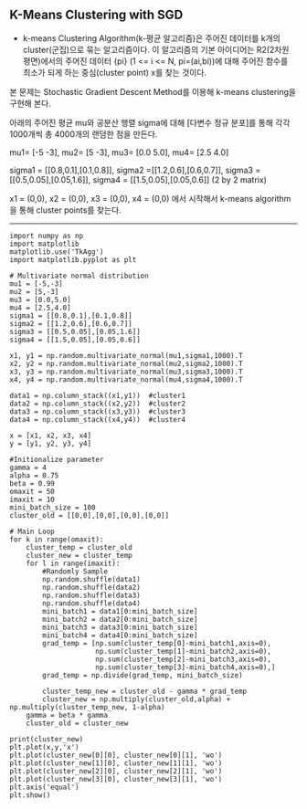 ## K-Means Clustering with SGD
- k-means Clustering Algorithm(k-평균 알고리즘)은 주어진 데이터를 k개의 cluster(군집)으로 묶는 알고리즘이다. 
이 알고리즘의 기본 아이디어는 R2(2차원 평면)에서의 주어진 데이터  {pi} (1 <= i <= N, pi=(ai,bi))에 대해 주어진 함수를 최소가 되게 하는 중심(cluster point) x를 찾는 것이다.

본 문제는 Stochastic Gradient Descent Method를 이용해 k-means clustering을 구현해 본다.

아래의 주어진 평균 mu와 공분산 행렬 sigma에 대해 [다변수 정규 분포]를 통해
각각 1000개씩 총 4000개의 랜덤한 점을 만든다.      

mu1= [-5 -3], mu2= [5 -3], mu3= [0.0 5.0], mu4= [2.5 4.0]

sigma1 = [[0.8,0.1],[0.1,0.8]], sigma2 =[[1.2,0.6],[0.6,0.7]], sigma3 = [[0.5,0.05],[0.05,1.6]], sigma4 = [[1.5,0.05],[0.05,0.6]]  (2 by 2 matrix)

x1 = (0,0), x2 = (0,0), x3 = (0,0), x4 = (0,0) 에서 시작해서 k-means algorithm을 통해 cluster points를 찾는다.

---
```
import numpy as np
import matplotlib 
matplotlib.use('TkAgg') 
import matplotlib.pyplot as plt
```
```
# Multivariate normal distribution
mu1 = [-5,-3]
mu2 = [5,-3]
mu3 = [0.0,5.0]
mu4 = [2.5,4.0]
sigma1 = [[0.8,0.1],[0.1,0.8]]
sigma2 = [[1.2,0.6],[0.6,0.7]]
sigma3 = [[0.5,0.05],[0.05,1.6]]
sigma4 = [[1.5,0.05],[0.05,0.6]]
```
```
x1, y1 = np.random.multivariate_normal(mu1,sigma1,1000).T
x2, y2 = np.random.multivariate_normal(mu2,sigma2,1000).T
x3, y3 = np.random.multivariate_normal(mu3,sigma3,1000).T
x4, y4 = np.random.multivariate_normal(mu4,sigma4,1000).T
```
```
data1 = np.column_stack((x1,y1))  #cluster1
data2 = np.column_stack((x2,y2))  #cluster2
data3 = np.column_stack((x3,y3))  #cluster3
data4 = np.column_stack((x4,y4))  #cluster4
```
```
x = [x1, x2, x3, x4]
y = [y1, y2, y3, y4]
```
```
#Initionalize parameter
gamma = 4
alpha = 0.75
beta = 0.99
omaxit = 50
imaxit = 10
mini_batch_size = 100
cluster_old = [[0,0],[0,0],[0,0],[0,0]]
```
```
# Main Loop
for k in range(omaxit):
    cluster_temp = cluster_old
    cluster_new = cluster_temp
    for l in range(imaxit):
        #Randomly Sample
        np.random.shuffle(data1)
        np.random.shuffle(data2)
        np.random.shuffle(data3)
        np.random.shuffle(data4)
        mini_batch1 = data1[0:mini_batch_size]
        mini_batch2 = data2[0:mini_batch_size]
        mini_batch3 = data3[0:mini_batch_size]
        mini_batch4 = data4[0:mini_batch_size]
        grad_temp = [np.sum(cluster_temp[0]-mini_batch1,axis=0),
                     np.sum(cluster_temp[1]-mini_batch2,axis=0),
                     np.sum(cluster_temp[2]-mini_batch3,axis=0),
                     np.sum(cluster_temp[3]-mini_batch4,axis=0),]
        grad_temp = np.divide(grad_temp, mini_batch_size)
        
        cluster_temp_new = cluster_old - gamma * grad_temp
        cluster_new = np.multiply(cluster_old,alpha) + np.multiply(cluster_temp_new, 1-alpha)
    gamma = beta * gamma
    cluster_old = cluster_new
```
```
print(cluster_new)
plt.plot(x,y,'x')
plt.plot(cluster_new[0][0], cluster_new[0][1], 'wo')
plt.plot(cluster_new[1][0], cluster_new[1][1], 'wo')
plt.plot(cluster_new[2][0], cluster_new[2][1], 'wo')
plt.plot(cluster_new[3][0], cluster_new[3][1], 'wo')
plt.axis('equal')
plt.show()
```

